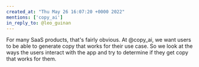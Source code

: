 ```yaml
---
created_at: "Thu May 26 16:07:20 +0000 2022"
mentions: ['copy_ai']
in_reply_to: @leo_guinan
---
```


For many SaaS products, that's fairly obvious. At @copy_ai,  we want users to be able to generate copy that works for their use case. So we look at the ways the users interact with the app and try to determine if they get copy that works for them.
